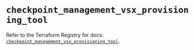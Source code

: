 # `checkpoint_management_vsx_provisioning_tool`

Refer to the Terraform Registry for docs: [`checkpoint_management_vsx_provisioning_tool`](https://registry.terraform.io/providers/checkpointsw/checkpoint/2.11.0/docs/resources/management_vsx_provisioning_tool).
